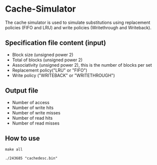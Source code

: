# Cache-Simulator 

The cache simulator is used to simulate substitutions using replacement policies (FIFO and LRU) and write policies (Writethrough and Writeback).

## Specification file content (input)
* Block size (unsigned power 2)
* Total of blocks (unsigned power 2)
* Associativity (unsigned power 2), this is the number of blocks per set
* Replacement policy("LRU" or "FIFO")
* Write policy ("WRITEBACK" or "WRITETHROUGH")

## Output file
* Number of access
* Number of write hits
* Number of write misses
* Number of read hits
* Number of read misses

## How to use
```Makefile
make all
```

```Terminal
./243685 "cachedesc.bin"
```
